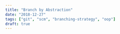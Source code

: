 ```yaml
---
title: "Branch by Abstraction"
date: "2018-12-27"
tags: ["git", "scm", "branching-strategy", "oop"]
draft: true
---
```


